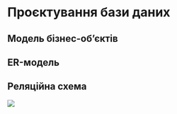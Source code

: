 # Проєктування бази даних


## Модель бізнес-обʼєктів

<!-- @include: ./images/BE_model.puml -->

## ER-модель

<!-- @include: ./images/ER_model.puml -->

## Реляційна схема


![](./images/db_course.pgerd.png)
